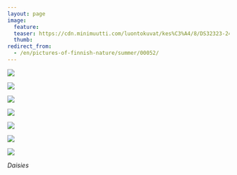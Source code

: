 ```yaml
---
layout: page
image:
  feature:
  teaser: https://cdn.minimuutti.com/luontokuvat/kes%C3%A4/8/DS32323-245px.jpg
  thumb:
redirect_from:
  - /en/pictures-of-finnish-nature/summer/00052/
---
```


![](https://cdn.minimuutti.com/luontokuvat/kes%C3%A4/8/DS32182-800px.jpg)

![](https://cdn.minimuutti.com/luontokuvat/kes%C3%A4/8/DS32185-800px.jpg)

![](https://cdn.minimuutti.com/luontokuvat/kes%C3%A4/8/DS32186-800px.jpg)

![](https://cdn.minimuutti.com/luontokuvat/kes%C3%A4/8/DS32204-800px.jpg)

![](https://cdn.minimuutti.com/luontokuvat/kes%C3%A4/8/DS32212-800px.jpg)

![](https://cdn.minimuutti.com/luontokuvat/kes%C3%A4/8/DS32323-800px.jpg)

![](https://cdn.minimuutti.com/luontokuvat/kes%C3%A4/8/DS32324-800px.jpg)

*Daisies*
